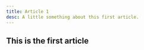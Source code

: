```yaml
---
title: Article 1
desc: A little something about this first article.
---
```


## This is the first article